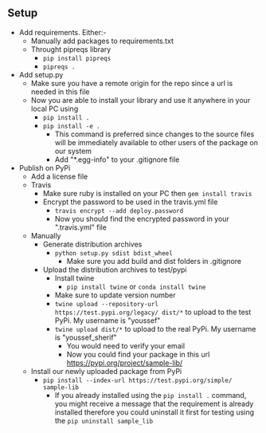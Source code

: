 ## Setup

* Add requirements. Either:-
    * Manually add packages to requirements.txt
    * Throught pipreqs library
        * `pip install pipreqs`
        * `pipreqs .`
* Add setup.py
    * Make sure you have a remote origin for the repo since a url is needed in this file
    * Now you are able to install your library and use it anywhere in your local PC using
        * `pip install .`
        * `pip install -e .`
            * This command is preferred since changes to the source files will be immediately available to other users of the package on our system
            * Add "*.egg-info" to your .gitignore file
* Publish on PyPi
    * Add a license file
    * Travis
        * Make sure ruby is installed on your PC then `gem install travis`
        * Encrypt the password to be used in the travis.yml file
            * `travis encrypt --add deploy.password`
            * Now you should find the encrypted password in your ".travis.yml" file
    * Manually
        * Generate distribution archives
            * `python setup.py sdist bdist_wheel`
                * Make sure you add build and dist folders in .gitignore 
        * Upload the distribution archives to test/pypi
            * Install twine
                * `pip install twine` or `conda install twine`
            * Make sure to update version number
            * `twine upload --repository-url https://test.pypi.org/legacy/ dist/*` to upload to the test PyPi. My username is "youssef"
            * `twine upload dist/*` to upload to the real PyPi. My username is "youssef_sherif"
                * You would need to verify your email 
                * Now you could find your package in this url https://pypi.org/project/sample-lib/
    * Install our newly uploaded package from PyPi
        * `pip install --index-url https://test.pypi.org/simple/ sample-lib`
            * If you already installed using the `pip install .` command, you might receive a message that the requirement is already installed therefore you could uninstall it first for testing using the `pip uninstall sample_lib`
    